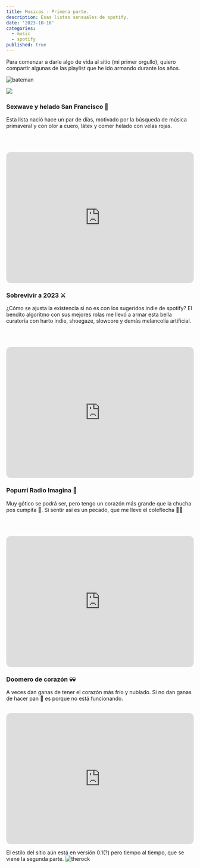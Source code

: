 ```yaml
---
title: Musicas - Primera parte.
description: Esas listas sensuales de spotify.
date: '2023-10-16'
categories:
  - music
  - spotify
published: true
---
```


Para comenzar a darle algo de vida al sitio (mi primer orgullo), quiero compartir algunas de las playlist que he ido armando durante los años.

![bateman](/lib/images/bateman.gif)


<a target="_blank" href="https://open.spotify.com/user/vinfard?si=888596931136412e" style="color: white; text-decoration: none;" 
   onmouseover="this.style.color='#9c9a9a';" 
   onmouseout="this.style.color='white';">
  <img src="/lib/images/spotify-client-icon.png" alt="spotify"> Mi perfil de Spotify
</a>


### Sexwave y helado San Francisco 🍨

Esta lista nació hace un par de días, motivado por la búsqueda de música primaveral y con olor a cuero, látex y comer helado con velas rojas.

<br><br> <!-- Agregar dos líneas en blanco para más espacio -->

<iframe style="border-radius:12px" src="https://open.spotify.com/embed/playlist/0tiatZStbzZKqXQS0gcL87?utm_source=generator&theme=0" width="100%" height="352" frameBorder="0" allowfullscreen="" allow="autoplay; clipboard-write; encrypted-media; fullscreen; picture-in-picture" loading="lazy"></iframe>

### Sobrevivir a 2023 ⚔️

¿Cómo se ajusta la existencia si no es con los sugeridos indie de spotify? El bendito algoritmo con sus mejores rolas me llevó a armar esta bella curatoría con harto indie, shoegaze, slowcore y demás melancolía artificial.

<br><br> <!-- Agregar dos líneas en blanco para más espacio -->

<iframe style="border-radius:12px" src="https://open.spotify.com/embed/playlist/5ydttdLIWo3WqgjmBtZgMs?utm_source=generator" width="100%" height="352" frameBorder="0" allowfullscreen="" allow="autoplay; clipboard-write; encrypted-media; fullscreen; picture-in-picture" loading="lazy"></iframe>

### Popurrí Radio Imagina 🥀
Muy gótico se podrá ser, pero tengo un corazón más grande que la chucha pos cumpita 💖. 
Si sentir así es un pecado, que me lleve el coleflecha 👹👿

<br><br> <!-- Agregar dos líneas en blanco para más espacio -->

<iframe style="border-radius:12px" src="https://open.spotify.com/embed/playlist/65FjCyxdzelKkRs4uTG43a?utm_source=generator" width="100%" height="352" frameBorder="0" allowfullscreen="" allow="autoplay; clipboard-write; encrypted-media; fullscreen; picture-in-picture" loading="lazy"></iframe>

### Doomero de corazón 💀💀

A veces dan ganas de tener el corazón más frío y nublado. Si no dan ganas de hacer pan 🍞 es porque no está funcionando. 
<br><br> <!-- Agregar dos líneas en blanco para más espacio -->

<iframe style="border-radius:12px" src="https://open.spotify.com/embed/playlist/4L5Z4p3aRcsoVGtgnvBoS7?utm_source=generator" width="100%" height="352" frameBorder="0" allowfullscreen="" allow="autoplay; clipboard-write; encrypted-media; fullscreen; picture-in-picture" loading="lazy"></iframe>

El estilo del sitio aún está en versión 0.1(?) pero tiempo al tiempo, que se viene la segunda parte. 
![therock](/lib/images/therock.gif)
